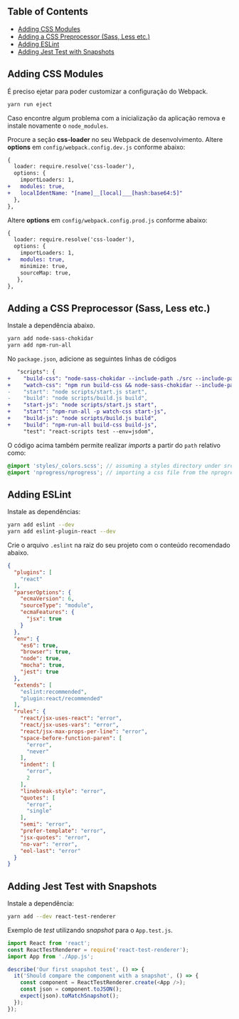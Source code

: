 ## Table of Contents

- [Adding CSS Modules](#adding-css-modules)
- [Adding a CSS Preprocessor (Sass, Less etc.)](#adding-a-css-preprocessor-sass-less-etc)
- [Adding ESLint](#adding-eslint)
- [Adding Jest Test with Snapshots](#adding-jest-test-with-snapshots)

## Adding CSS Modules

É preciso ejetar para poder customizar a configuração do Webpack.

```sh
yarn run eject
```

Caso encontre algum problema com a inicialização da aplicação remova e instale novamente o `node_modules`.

Procure a seção **css-loader** no seu Webpack de desenvolvimento. Altere **options** em `config/webpack.config.dev.js` conforme abaixo:

```diff
{
  loader: require.resolve('css-loader'),
  options: {
    importLoaders: 1,
+   modules: true,
+   localIdentName: "[name]__[local]___[hash:base64:5]"  
  },
},
```

Altere **options** em `config/webpack.config.prod.js` conforme abaixo:

```diff
{
  loader: require.resolve('css-loader'),
  options: {
    importLoaders: 1,
+   modules: true,
    minimize: true,
    sourceMap: true,
   },
},
```

## Adding a CSS Preprocessor (Sass, Less etc.)

Instale a dependência abaixo.

```sh
yarn add node-sass-chokidar
yarn add npm-run-all
```
No `package.json`, adicione as seguintes linhas de códigos

```diff
   "scripts": {
+    "build-css": "node-sass-chokidar --include-path ./src --include-path ./node_modules src/ -o src/",
+    "watch-css": "npm run build-css && node-sass-chokidar --include-path ./src --include-path ./node_modules src/ -o src/ --watch --recursive",
-    "start": "node scripts/start.js start",
-    "build": "node scripts/build.js build",
+    "start-js": "node scripts/start.js start",
+    "start": "npm-run-all -p watch-css start-js",
+    "build-js": "node scripts/build.js build",
+    "build": "npm-run-all build-css build-js",
     "test": "react-scripts test --env=jsdom",
```

O código acima também permite realizar *imports* a partir do `path` relativo como:

```scss
@import 'styles/_colors.scss'; // assuming a styles directory under src/
@import 'nprogress/nprogress'; // importing a css file from the nprogress node module
```

## Adding ESLint

Instale as dependências:

```sh
yarn add eslint --dev
yarn add eslint-plugin-react --dev
```

Crie o arquivo `.eslint` na raiz do seu projeto com o conteúdo recomendado abaixo.

```json
{
  "plugins": [
    "react"
  ],
  "parserOptions": {
    "ecmaVersion": 6,
    "sourceType": "module",
    "ecmaFeatures": {
      "jsx": true
    }
  },
  "env": {
    "es6": true,
    "browser": true,
    "node": true,
    "mocha": true,
    "jest": true
  },
  "extends": [
    "eslint:recommended",
    "plugin:react/recommended"
  ],
  "rules": {
    "react/jsx-uses-react": "error",
    "react/jsx-uses-vars": "error",
    "react/jsx-max-props-per-line": "error",
    "space-before-function-paren": [
      "error",
      "never"
    ],
    "indent": [
      "error",
      2
    ],
    "linebreak-style": "error",
    "quotes": [
      "error",
      "single"
    ],
    "semi": "error",
    "prefer-template": "error",
    "jsx-quotes": "error",
    "no-var": "error",
    "eol-last": "error"
  }
}
```

## Adding Jest Test with Snapshots

Instale a dependência:

```sh
yarn add --dev react-test-renderer
```

Exemplo de *test* utilizando *snapshot* para o `App.test.js`.

```js
import React from 'react';
const ReactTestRenderer = require('react-test-renderer');
import App from './App.js';

describe('Our first snapshot test', () => {
  it('Should compare the component with a snapshot', () => {
    const component = ReactTestRenderer.create(<App />);
    const json = component.toJSON();
    expect(json).toMatchSnapshot();
  });
});
```